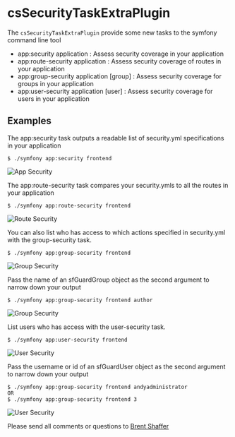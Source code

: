 csSecurityTaskExtraPlugin
=========================

The `csSecurityTaskExtraPlugin` provide some new tasks to the symfony command line tool

  * app:security application : Assess security coverage in your application
  * app:route-security application : Assess security coverage of routes in your application
  * app:group-security application [group] : Assess security coverage for groups in your application
  * app:user-security application [user] : Assess security coverage for users in your application
  
Examples
--------

The app:security task outputs a readable list of security.yml specifications in your application

    $ ./symfony app:security frontend

![App Security](http://trac.symfony-project.com/attachment/wiki/csSecurityTaskExtraPlugin/app-security.png?format=raw)

The app:route-security task compares your security.ymls to all the routes in your application

    $ ./symfony app:route-security frontend

![Route Security](http://trac.symfony-project.com/attachment/wiki/csSecurityTaskExtraPlugin/route-security.png?format=raw)

You can also list who has access to which actions specified in security.yml with the group-security task.

    $ ./symfony app:group-security frontend

![Group Security](http://trac.symfony-project.com/attachment/wiki/csSecurityTaskExtraPlugin/group-security-all.gif?format=raw)

Pass the name of an sfGuardGroup object as the second argument to narrow down your output

    $ ./symfony app:group-security frontend author

![Group Security](http://trac.symfony-project.com/attachment/wiki/csSecurityTaskExtraPlugin/group-security-author.png?format=raw)

List users who has access with the user-security task.

    $ ./symfony app:user-security frontend

![User Security](http://trac.symfony-project.com/attachment/wiki/csSecurityTaskExtraPlugin/user-security-all.gif?format=raw)

Pass the username or id of an sfGuardUser object as the second argument to narrow down your output

    $ ./symfony app:group-security frontend andyadministrator
    OR
    $ ./symfony app:group-security frontend 3

![User Security](http://trac.symfony-project.com/attachment/wiki/csSecurityTaskExtraPlugin/user-security-andyadmin.png?format=raw)

Please send all comments or questions to [Brent Shaffer](http://symplist.net/contact)